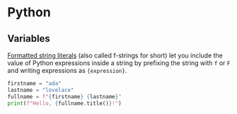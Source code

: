 # Python

## Variables

[Formatted string literals](https://docs.python.org/3/reference/lexical_analysis.html#f-strings) (also called f-strings for short) let you include the value of Python expressions inside a string by prefixing the string with `f` or `F` and writing expressions as `{expression}`.

```py
firstname = "ada"
lastname = "lovelace"
fullname = f"{firstname} {lastname}"
print(f"Hello, {fullname.title()}!")
```